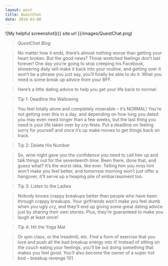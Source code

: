 ```yaml
---
layout: post
title: QuestChat
date: 2014-03-08
---
```


![My helpful screenshot]({{ site.url }}/images/QuestChat.png)


> *QuestChat Blog* 

> No matter how it ends, there’s almost nothing worse than getting your heart broken. But the good news? Those wretched feelings don’t last forever! One day you’re going to stop creeping his Facebook, showering daily will make it back into your routine, and getting over it won’t be a phrase you just say, you’ll finally be able to do it. What you need is some break up advice from your BFF.

> Here’s a little dating advice to help you get your life back to normal:

> Tip 1: Deadline the Wallowing

>You feel totally alone and completely miserable – it’s NORMAL! You’re not getting over this in a day, and depending on how long you dated you may even need longer than a few weeks, but the last thing you need is your life taken over by cry-fests. Put a deadline on feeling sorry for yourself and once it’s up make moves to get things back on track.

> Tip 2: Delete His Number

>So, wine night gave you the confidence you need to call him up and talk things out for the seventeenth time. Been there, done that, and guess what? It’s the worst idea, like ever. Telling him you miss him won’t make you feel better, and tomorrow morning won’t just offer a hangover, it’ll serve up a heaping pile of embarrassment too.

> Tip 3: Listen to the Ladies

>Nobody knows crappy breakups better than people who have been through crappy breakups. Your girlfriends won’t make you feel dumb when you ugly cry, and they’ll end up giving some great dating advice just by sharing their own stories. Plus, they’re guaranteed to make you laugh at least once!

> Tip 4: Hit the Yoga Mat

>Or spin class, or the treadmill, etc. Find a form of exercise that you love and push all the bad breakup energy into it! Instead of sitting on the couch eating your feelings, you’ll be out doing something that makes you feel good. You’ll also become the owner of a super hot bod – breakup revenge 101.

